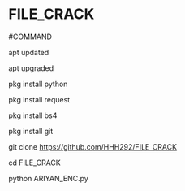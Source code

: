 # FILE_CRACK
#COMMAND

apt updated

apt upgraded

pkg install python

pkg install request

pkg install bs4

pkg install git

git clone https://github.com/HHH292/FILE_CRACK

cd FILE_CRACK

python ARIYAN_ENC.py

